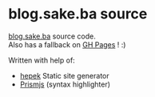 
<!-- TODO:

- remove site map on front page..
- use FlowRun


-->

# blog.sake.ba source
[blog.sake.ba](https://blog.sake.ba/) source code.  
Also has a fallback on [GH Pages](https://sake92.github.io/sake-ba-blog-source/) ! :)

Written with help of:
- [hepek](https://github.com/sake92/hepek) Static site generator
- [Prismjs](http://prismjs.com/) (syntax highlighter)
